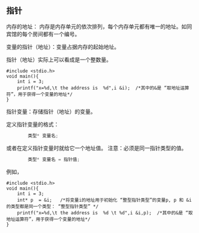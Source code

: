 ## 指针

内存的地址： 内存是内存单元的依次排列，每个内存单元都有唯一的地址。如同宾馆的每个房间都有一个编号。

变量的指针（地址）：变量占据内存的起始地址。

指针（地址）实际上可以看成是一个整数量。

```
#include <stdio.h>
void main(){
    int i = 3;
    printf("x=%d,\t the address is  %d",i &i);  /*其中的&是 “取地址运算符”，用于获得一个变量的地址*/
}
```
指针变量：存储指针（地址）的变量。

定义指针变量的格式： 
```c
        类型* 变量名;
```
或者在定义指针变量时就给它一个地址值。 注意：必须是同一指针类型的值。
```c
        类型* 变量名 = 指针值;
```
例如，
```
#include <stdio.h>
void main(){
    int i = 3;
    int* p  = &i;   /*将变量i的地址用于初始化 “整型指针类型”的变量p, p 和 &i的类型都是同一个类型： “整型指针类型” */
    printf("x=%d,\t the address is  %d \t %d",i &i,p);  /*其中的&是 “取地址运算符”，用于获得一个变量的地址*/
}
```

